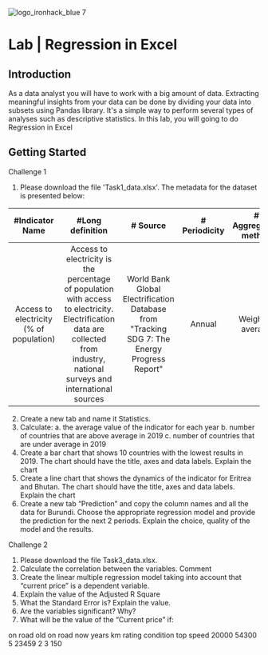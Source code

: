 ![logo_ironhack_blue 7](https://user-images.githubusercontent.com/23629340/40541063-a07a0a8a-601a-11e8-91b5-2f13e4e6b441.png)

# Lab | Regression in Excel

## Introduction
As a data analyst you will have to work with a big amount of data. Extracting meaningful insights from your data can be done by dividing your data into subsets using Pandas library. It's a simple way to perform several types of analyses such as descriptive statistics.
In this lab, you will going to do Regression in Excel 

## Getting Started

Challenge 1
1.	Please download the file 'Task1_data.xlsx'. The metadata for the dataset is presented below:

| #Indicator Name | #Long definition | # Source | # Periodicity | # Aggregation method
| :-------------: | :--------------: |:-------: |:------------: |:-----------------: |
|Access to electricity (% of population)|	Access to electricity is the percentage of population with access to electricity. Electrification data are collected from industry, national surveys and international sources| World Bank Global Electrification Database from "Tracking SDG 7: The Energy Progress Report"| 	Annual |	Weighted average|

2.	Create a new tab and name it Statistics.
3.	Calculate: 
a.	the average value of the indicator for each year
b.	number of countries that are above average in 2019
c.	number of countries that are under average in 2019
4.	Create a bar chart that shows 10 countries with the lowest results in 2019. The chart should have the title, axes and data labels. Explain the chart 
5.	Create a line chart that shows the dynamics of the indicator for Eritrea and Bhutan. The chart should have the title, axes and data labels. Explain the chart
6.	Create a new tab “Prediction” and copy the column names and all the data for Burundi. Choose the appropriate regression model and provide the prediction for the next 2 periods. Explain the choice, quality of the model and the results.





Challenge 2
1.	Please download the file Task3_data.xlsx.
2.	Calculate the correlation between the variables. Comment
3.	Create the linear multiple regression model taking into account that “current price” is a dependent variable.
4.	Explain the value of the Adjusted R Square
5.	What the Standard Error is? Explain the value.
6.	Are the variables significant? Why?
7.	What will be the value of the “Current price” if:

on road old	on road now	years	km	rating	condition	top speed
20000	54300	5	23459	2	3	150

